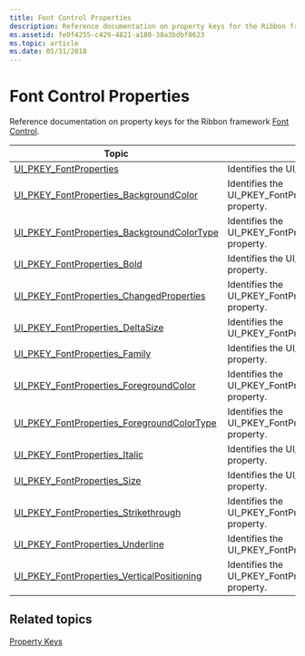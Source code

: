 ```yaml
---
title: Font Control Properties
description: Reference documentation on property keys for the Ribbon framework Font Control.
ms.assetid: fe0f4255-c429-4821-a180-38a3bdbf0623
ms.topic: article
ms.date: 05/31/2018
---
```


# Font Control Properties

Reference documentation on property keys for the Ribbon framework [Font Control](windowsribbon-controls-fontcontrol.md).



| Topic                                                                                                                               | Contents                                                                          |
|-------------------------------------------------------------------------------------------------------------------------------------|-----------------------------------------------------------------------------------|
| [UI\_PKEY\_FontProperties](windowsribbon-reference-properties-uipkey-fontproperties.md)                                            | Identifies the UI\_PKEY\_FontProperties property.<br/>                      |
| [UI\_PKEY\_FontProperties\_BackgroundColor](https://docs.microsoft.com/windows/desktop/windowsribbon/windowsribbon-reference-properties-uipkey-fontproperties-backgroundcolor) | Identifies the UI\_PKEY\_FontProperties\_BackgroundColor property.<br/>     |
| [UI\_PKEY\_FontProperties\_BackgroundColorType](windowsribbon-reference-properties-uipkey-fontproperties-backgroundcolortype.md)   | Identifies the UI\_PKEY\_FontProperties\_BackgroundColorType property.<br/> |
| [UI\_PKEY\_FontProperties\_Bold](windowsribbon-reference-properties-uipkey-fontproperties-bold.md)                                 | Identifies the UI\_PKEY\_FontProperties\_Bold property.<br/>                |
| [UI\_PKEY\_FontProperties\_ChangedProperties](windowsribbon-reference-properties-uipkey-fontproperties-changedproperties.md)       | Identifies the UI\_PKEY\_FontProperties\_ChangedProperties property.<br/>   |
| [UI\_PKEY\_FontProperties\_DeltaSize](windowsribbon-reference-properties-uipkey-fontproperties-deltasize.md)                       | Identifies the UI\_PKEY\_FontProperties\_DeltaSize property.<br/>           |
| [UI\_PKEY\_FontProperties\_Family](windowsribbon-reference-properties-uipkey-fontproperties-family.md)                             | Identifies the UI\_PKEY\_FontProperties\_Family property.<br/>              |
| [UI\_PKEY\_FontProperties\_ForegroundColor](windowsribbon-reference-properties-uipkey-fontproperties-foregroundcolor.md)           | Identifies the UI\_PKEY\_FontProperties\_ForegroundColor property.<br/>     |
| [UI\_PKEY\_FontProperties\_ForegroundColorType](windowsribbon-reference-properties-uipkey-fontproperties-foregroundcolortype.md)   | Identifies the UI\_PKEY\_FontProperties\_ForegroundColorType property.<br/> |
| [UI\_PKEY\_FontProperties\_Italic](windowsribbon-reference-properties-uipkey-fontproperties-italic.md)                             | Identifies the UI\_PKEY\_FontProperties\_Italic property.<br/>              |
| [UI\_PKEY\_FontProperties\_Size](windowsribbon-reference-properties-uipkey-fontproperties-size.md)                                 | Identifies the UI\_PKEY\_FontProperties\_Size property.<br/>                |
| [UI\_PKEY\_FontProperties\_Strikethrough](windowsribbon-reference-properties-uipkey-fontproperties-strikethrough.md)               | Identifies the UI\_PKEY\_FontProperties\_Strikethrough property.<br/>       |
| [UI\_PKEY\_FontProperties\_Underline](windowsribbon-reference-properties-uipkey-fontproperties-underline.md)                       | Identifies the UI\_PKEY\_FontProperties\_Underline property.<br/>           |
| [UI\_PKEY\_FontProperties\_VerticalPositioning](windowsribbon-reference-properties-uipkey-fontproperties-verticalpositioning.md)   | Identifies the UI\_PKEY\_FontProperties\_VerticalPositioning property.<br/> |



 

## Related topics

<dl> <dt>

[Property Keys](windowsribbon-reference-properties.md)
</dt> </dl>

 

 





